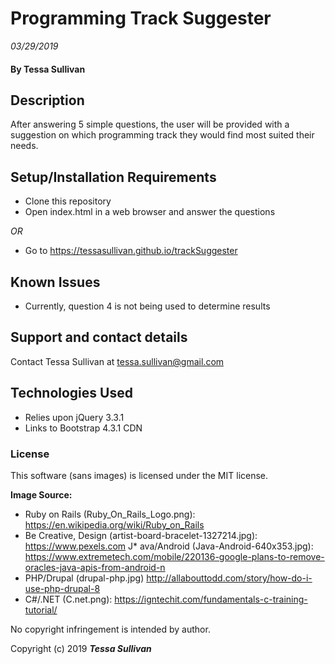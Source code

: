 # Programming Track Suggester
_03/29/2019_

#### By **Tessa Sullivan**

## Description
After answering 5 simple questions, the user will be provided with a suggestion on which programming track they would find most suited their needs.

## Setup/Installation Requirements

* Clone this repository
* Open index.html in a web browser and answer the questions

_OR_
* Go to https://tessasullivan.github.io/trackSuggester

## Known Issues

* Currently, question 4 is not being used to determine results

## Support and contact details

Contact Tessa Sullivan at tessa.sullivan@gmail.com

## Technologies Used

* Relies upon jQuery 3.3.1
* Links to Bootstrap 4.3.1 CDN

### License

This software (sans images) is licensed under the MIT license.

**Image Source:**
* Ruby on Rails (Ruby_On_Rails_Logo.png): https://en.wikipedia.org/wiki/Ruby_on_Rails
* Be Creative, Design (artist-board-bracelet-1327214.jpg): https://www.pexels.com
J* ava/Android (Java-Android-640x353.jpg):
  https://www.extremetech.com/mobile/220136-google-plans-to-remove-oracles-java-apis-from-android-n
* PHP/Drupal (drupal-php.jpg) http://allabouttodd.com/story/how-do-i-use-php-drupal-8
* C#/.NET (C.net.png): https://igntechit.com/fundamentals-c-training-tutorial/

No copyright infringement is intended by author.



Copyright (c) 2019 **_Tessa Sullivan_**
